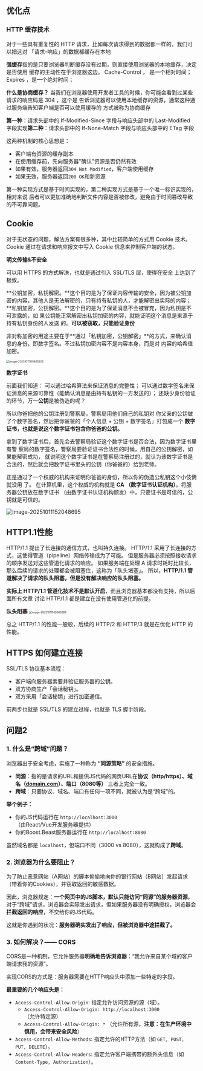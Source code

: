 ## 优化点

### **HTTP 缓存技术**

对于⼀些具有重复性的 HTTP 请求，⽐如每次请求得到的数据都⼀样的，我们可以把这对 「请求-响应」的数据都缓存在本地

**强缓存**指的是只要浏览器判断缓存没有过期，则直接使⽤浏览器的本地缓存，决定是否使⽤ 缓存的主动性在于浏览器这边。
Cache-Control ， 是⼀个相对时间； Expires ，是⼀个绝对时间；

**什么是协商缓存？**  当我们在浏览器使⽤开发者⼯具的时候，你可能会看到过某些请求的响应码是  304 ，这个是 告诉浏览器可以使⽤本地缓存的资源，通常这种通过服务端告知客户端是否可以使⽤缓存的 ⽅式被称为协商缓存

**第⼀种**：请求头部中的  If-Modified-Since 字段与响应头部中的  Last-Modified 字段实现**第⼆种**：请求头部中的  If-None-Match 字段与响应头部中的  ETag 字段

这两种机制的核心思想是：

- 客户端有资源的缓存副本
- 在使用缓存前，先向服务器"确认"资源是否仍然有效
- 如果有效，服务器返回`304 Not Modified`，客户端使用缓存
- 如果无效，服务器返回`200 OK`和新资源

第⼀种实现⽅式是基于时间实现的，第⼆种实现⽅式是基于⼀个唯⼀标识实现的，相对来说 后者可以更加准确地判断⽂件内容是否被修改，避免由于时间篡改导致的不可靠问题。

## Cookie

对于⽆状态的问题，解法⽅案有很多种，其中⽐较简单的⽅式⽤ Cookie 技术。 Cookie 通过在请求和响应报⽂中写⼊ Cookie 信息来控制客户端的状态。

**明文传输&不安全**

可以⽤ HTTPS 的⽅式解决，也就是通过引⼊ SSL/TLS 层，使得在安全 上达到了极致。

**公钥加密，私钥解密。**这个⽬的是为了保证内容传输的安全，因为被公钥加密的内容，其他⼈是⽆法解密的，只有持有私钥的⼈，才能解密出实际的内容； 
**私钥加密，公钥解密。**这个⽬的是为了保证消息不会被冒充，因为私钥是不可泄露的，如 果公钥能正常解密出私钥加密的内容，就能证明这个消息是来源于持有私钥身份的⼈发送 的。**可以被窃取，只能验证身份**

⾮对称加密的⽤途主要在于**通过「私钥加密，公钥解密」**的⽅式，来确认消息的身份，即数字签名。不过私钥加密内容不是内容本身，⽽是对 内容的哈希值加密。

<img src="Z:\电子书\操作系统\mages\image-20251011150945505.png" alt="image-20251011150945505" style="zoom: 50%;" />

**数字证书**

前⾯我们知道： 可以通过哈希算法来保证消息的完整性； 可以通过数字签名来保证消息的来源可靠性（能确认消息是由持有私钥的⼀⽅发送的）；
还缺少身份验证的环节，万⼀**公钥**是被伪造的呢？

所以你爸把他的公钥注册到警察局，警察局⽤他们⾃⼰的私钥对 你⽗亲的公钥做了个数字签名，然后把你爸爸的「个⼈信息 + 公钥 + 数字签名」打包成⼀个 **数字证书，也就是说这个数字证书包含你爸爸的公钥。**

拿到了数字证书后，⾸先会去警察局验证这个数字证书是否合法，因为数字证书⾥有警 察局的数字签名，警察局要验证证书合法性的时候，⽤⾃⼰的公钥解密，如果能解密成功， 就说明这个数字证书是在警察局注册过的，就认为该数字证书是合法的，然后就会把数字证书⾥头的公钥（你爸爸的）给到⽼师。

正是通过了⼀个权威的机构来证明你爸爸的身份，所以你的伪造公私钥这个⼩伎俩就没⽤ 了。 在计算机⾥，这个权威的机构就是 **CA （数字证书认证机构）**，将服务器公钥放在数字证书 （由数字证书认证机构颁发）中，只要证书是可信的，公钥就是可信的。

![image-20251011152048695](Z:\电子书\操作系统\mages\image-20251011152048695.png)



## HTTP1.1性能

HTTP/1.1 提出了⻓连接的通信⽅式，也叫持久连接。
HTTP/1.1 采⽤了⻓连接的⽅式，这使得管道（pipeline）⽹络传输成为了可能。
但是服务器必须按照接收请求的顺序发送对这些管道化请求的响应。
如果服务端在处理 A 请求时耗时⽐较⻓，那么后续的请求的处理都会被阻塞住，这称为「队头堵塞」。 所以，**HTTP/1.1 管道解决了请求的队头阻塞，但是没有解决响应的队头阻塞。**

**实际上 HTTP/1.1 管道化技术不是默认开启**，⽽且浏览器基本都没有⽀持，所以后⾯所有⽂章 讨论 HTTP/1.1 都是建⽴在没有使⽤管道化的前提。

**队头阻塞**
<img src="Z:\电子书\操作系统\mages\image-20251011142640308.png" alt="image-20251011142640308" style="zoom:50%;" />

总之 HTTP/1.1 的性能⼀般般，后续的 HTTP/2 和 HTTP/3 就是在优化 HTTP 的性能。

## HTTPS 如何建立连接

SSL/TLS 协议基本流程：

- 客户端向服务器索要并验证服务器的公钥。 
- 双⽅协商⽣产「会话秘钥」。 
- 双⽅采⽤「会话秘钥」进⾏加密通信。

 前两步也就是 SSL/TLS 的建⽴过程，也就是 TLS 握⼿阶段。



## 问题2

### 1. 什么是“跨域”问题？

浏览器出于安全考虑，实施了一种称为 **“同源策略”** 的安全措施。

- **同源**：指的是请求的URL和提供JS代码的网页URL在**协议（http/https）、域名（[domain.com](https://domain.com/)）、端口（8080等）** 三者上完全一致。
- **跨域**：只要协议、域名、端口有任何一项不同，就被认为是“跨域”的。

**举个例子：**

- 你的JS代码运行在 `http://localhost:3000` （由React/Vue开发服务器提供）
- 你的Boost.Beast服务器运行在 `http://localhost:8080`

虽然域名都是 `localhost`，但端口不同（3000 vs 8080），这就构成了**跨域**。

### 2. 浏览器为什么要阻止？

为了防止恶意网站（A网站）的脚本偷偷地向你的银行网站（B网站）发起请求（带着你的Cookies），并窃取返回的敏感数据。

因此，浏览器规定：**一个网页中的JS脚本，默认只能访问“同源”的服务器资源**。对于“跨域”请求，浏览器会实际发出请求，但如果服务器没有明确授权，浏览器会**拦截返回的响应**，不交给你的JS代码。

这就是你遇到的状况：**服务器确实发出了响应，但被浏览器中途拦截了。**

### 3. 如何解决？—— CORS

CORS是一种机制，它允许服务器**明确地告诉浏览器**：“我允许来自某个域的客户端请求我的资源”。

实现CORS的方式是：服务器需要在HTTP响应头中添加一些特定的字段。

**最重要的几个响应头是：**

- `Access-Control-Allow-Origin`: 指定允许访问资源的源（域）。
  - `Access-Control-Allow-Origin: http://localhost:3000` （允许特定源）
  - `Access-Control-Allow-Origin: *` （允许所有源，**注意：在生产环境中慎用，会带来安全风险**）
- `Access-Control-Allow-Methods`: 指定允许的HTTP方法（如 `GET, POST, PUT, DELETE`）。
- `Access-Control-Allow-Headers`: 指定允许客户端携带的额外头信息（如 `Content-Type, Authorization`）。




